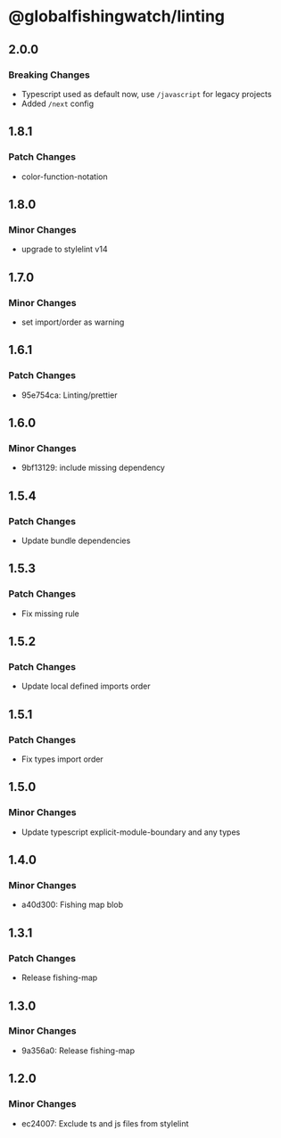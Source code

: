 # @globalfishingwatch/linting

## 2.0.0

### Breaking Changes

- Typescript used as default now, use `/javascript` for legacy projects
- Added `/next` config

## 1.8.1

### Patch Changes

- color-function-notation

## 1.8.0

### Minor Changes

- upgrade to stylelint v14

## 1.7.0

### Minor Changes

- set import/order as warning

## 1.6.1

### Patch Changes

- 95e754ca: Linting/prettier

## 1.6.0

### Minor Changes

- 9bf13129: include missing dependency

## 1.5.4

### Patch Changes

- Update bundle dependencies

## 1.5.3

### Patch Changes

- Fix missing rule

## 1.5.2

### Patch Changes

- Update local defined imports order

## 1.5.1

### Patch Changes

- Fix types import order

## 1.5.0

### Minor Changes

- Update typescript explicit-module-boundary and any types

## 1.4.0

### Minor Changes

- a40d300: Fishing map blob

## 1.3.1

### Patch Changes

- Release fishing-map

## 1.3.0

### Minor Changes

- 9a356a0: Release fishing-map

## 1.2.0

### Minor Changes

- ec24007: Exclude ts and js files from stylelint
